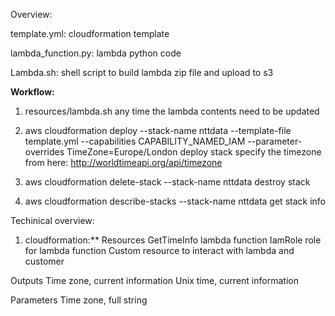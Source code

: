 Overview:

template.yml: cloudformation template

lambda_function.py: lambda python code

Lambda.sh: shell script to build lambda zip file and upload to s3


**Workflow:**

1. resources/lambda.sh
    any time the lambda contents need to be updated
    
2. aws cloudformation deploy --stack-name nttdata --template-file template.yml --capabilities CAPABILITY_NAMED_IAM --parameter- overrides TimeZone=Europe/London
    deploy stack
    specify the timezone from here: http://worldtimeapi.org/api/timezone
    
3. aws cloudformation delete-stack --stack-name nttdata
    destroy stack
    
4. aws cloudformation describe-stacks --stack-name nttdata
    get stack info
    
    
Techinical overview:

1. cloudformation:**
    Resources
      GetTimeInfo lambda function
      IamRole role for lambda function
      Custom resource to interact with lambda and customer
  
  
  Outputs
    Time zone, current information
    Unix time, current information
  
  
  Parameters
    Time zone, full string

